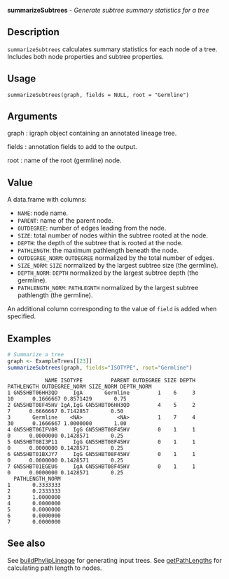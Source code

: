 **summarizeSubtrees** - *Generate subtree summary statistics for a tree*

Description
--------------------

`summarizeSubtrees` calculates summary statistics for each node of a tree. Includes
both node properties and subtree properties.


Usage
--------------------
```
summarizeSubtrees(graph, fields = NULL, root = "Germline")
```

Arguments
-------------------

graph
:   igraph object containing an annotated lineage tree.

fields
:   annotation fields to add to the output.

root
:   name of the root (germline) node.




Value
-------------------

A data.frame with columns: 

+ `NAME`:             node name.
+ `PARENT`:           name of the parent node.
+ `OUTDEGREE`:        number of edges leading from the node.
+ `SIZE`:             total number of nodes within the subtree rooted 
at the node.
+ `DEPTH`:            the depth of the subtree that is rooted at 
the node.
+ `PATHLENGTH`:       the maximum pathlength beneath the node.
+ `OUTDEGREE_NORM`:   `OUTDEGREE` normalized by the total 
number of edges.
+ `SIZE_NORM`:        `SIZE` normalized by the largest
subtree size (the germline).
+ `DEPTH_NORM`:       `DEPTH` normalized by the largest
subtree depth (the germline).
+ `PATHLENGTH_NORM`:  `PATHLEGNTH` normalized by the largest
subtree pathlength (the germline).

An additional column corresponding to the value of `field` is added when
specified.



Examples
-------------------

```R
# Summarize a tree
graph <- ExampleTrees[[23]]
summarizeSubtrees(graph, fields="ISOTYPE", root="Germline")
```


```
            NAME ISOTYPE         PARENT OUTDEGREE SIZE DEPTH PATHLENGTH OUTDEGREE_NORM SIZE_NORM DEPTH_NORM
1 GN5SHBT06HH3QD     IgA       Germline         1    6     3         10      0.1666667 0.8571429       0.75
2 GN5SHBT08F45HV IgA,IgG GN5SHBT06HH3QD         4    5     2          7      0.6666667 0.7142857       0.50
3       Germline    <NA>           <NA>         1    7     4         30      0.1666667 1.0000000       1.00
4 GN5SHBT06IFV0R     IgG GN5SHBT08F45HV         0    1     1          0      0.0000000 0.1428571       0.25
5 GN5SHBT08I3P11     IgG GN5SHBT08F45HV         0    1     1          0      0.0000000 0.1428571       0.25
6 GN5SHBT01BXJY7     IgG GN5SHBT08F45HV         0    1     1          0      0.0000000 0.1428571       0.25
7 GN5SHBT01EGEU6     IgA GN5SHBT08F45HV         0    1     1          0      0.0000000 0.1428571       0.25
  PATHLENGTH_NORM
1       0.3333333
2       0.2333333
3       1.0000000
4       0.0000000
5       0.0000000
6       0.0000000
7       0.0000000

```



See also
-------------------

See [buildPhylipLineage](buildPhylipLineage.md) for generating input trees. 
See [getPathLengths](getPathLengths.md) for calculating path length to nodes.



